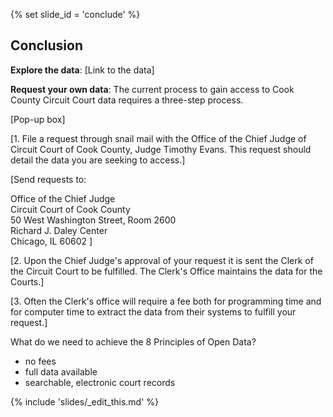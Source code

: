 {% set slide_id = 'conclude' %}

## Conclusion

**Explore the data**: [Link to the data]

**Request your own data**: The current process to gain access to Cook County Circuit Court data requires a three-step process.

[Pop-up box] 

[1. File a request through snail mail with the Office of the Chief Judge of Circuit Court of Cook County, Judge Timothy Evans.  This request should detail the data you are seeking to access.]

[Send requests to:

Office of the Chief Judge  
Circuit Court of Cook County  
50 West Washington Street, Room 2600  
Richard J. Daley Center  
Chicago, IL 60602 ] 

[2. Upon the Chief Judge's approval of your request it is sent the Clerk of the Circuit Court to be fulfilled.  The Clerk's Office maintains the data for the Courts.]

[3. Often the Clerk's office will require a fee both for programming time and for computer time to extract the data from their systems to fulfill your request.]

What do we need to achieve the 8 Principles of Open Data?
- no fees
- full data available
- searchable, electronic court records

{% include 'slides/_edit_this.md' %}
